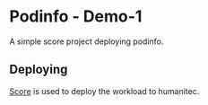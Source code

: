 # Podinfo - Demo-1

A simple score project deploying podinfo.

## Deploying

[Score](https://score.dev/) is used to deploy the workload to humanitec.
